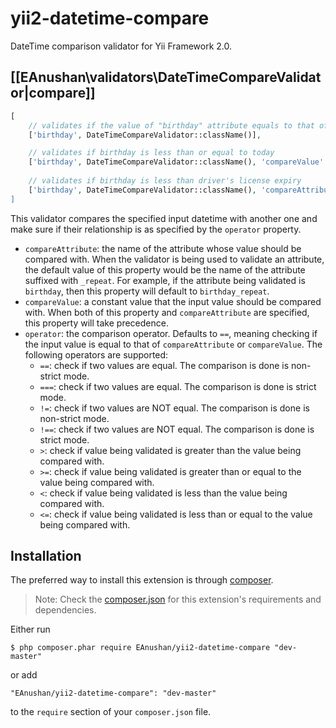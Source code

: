 # yii2-datetime-compare
DateTime comparison validator for Yii Framework 2.0.

## [[EAnushan\validators\DateTimeCompareValidator|compare]] <span id="datetime-compare"></span>

```php
[
    // validates if the value of "birthday" attribute equals to that of "birthday_repeat"
    ['birthday', DateTimeCompareValidator::className()],

    // validates if birthday is less than or equal to today
    ['birthday', DateTimeCompareValidator::className(), 'compareValue' => date('Y-m-d H:i:s'), 'operator' => '<='],
    
    // validates if birthday is less than driver's license expiry
    ['birthday', DateTimeCompareValidator::className(), 'compareAttribute' => 'driver_license_expiry, 'operator' => '<'],
]
```

This validator compares the specified input datetime with another one and make sure if their relationship
is as specified by the `operator` property.

- `compareAttribute`: the name of the attribute whose value should be compared with. When the validator
  is being used to validate an attribute, the default value of this property would be the name of
  the attribute suffixed with `_repeat`. For example, if the attribute being validated is `birthday`,
  then this property will default to `birthday_repeat`.
- `compareValue`: a constant value that the input value should be compared with. When both 
  of this property and `compareAttribute` are specified, this property will take precedence.
- `operator`: the comparison operator. Defaults to `==`, meaning checking if the input value is equal
  to that of `compareAttribute` or `compareValue`. The following operators are supported:
     * `==`: check if two values are equal. The comparison is done is non-strict mode.
     * `===`: check if two values are equal. The comparison is done is strict mode.
     * `!=`: check if two values are NOT equal. The comparison is done is non-strict mode.
     * `!==`: check if two values are NOT equal. The comparison is done is strict mode.
     * `>`: check if value being validated is greater than the value being compared with.
     * `>=`: check if value being validated is greater than or equal to the value being compared with.
     * `<`: check if value being validated is less than the value being compared with.
     * `<=`: check if value being validated is less than or equal to the value being compared with.

## Installation

The preferred way to install this extension is through [composer](http://getcomposer.org/download/).

> Note: Check the [composer.json](https://github.com/EAnushan/yii2-datetime-compare/blob/master/composer.json) for this extension's requirements and dependencies. 

Either run

```
$ php composer.phar require EAnushan/yii2-datetime-compare "dev-master"
```

or add

```
"EAnushan/yii2-datetime-compare": "dev-master"
```

to the ```require``` section of your `composer.json` file.
